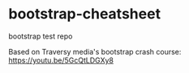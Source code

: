 # bootstrap-cheatsheet
bootstrap test repo

Based on Traversy media's bootstrap crash course: https://youtu.be/5GcQtLDGXy8
